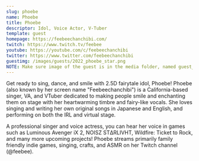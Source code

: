 ```yaml
---
slug: phoebe
name: Phoebe
title: Phoebe
descriptor: Idol, Voice Actor, V-Tuber
template: guest
homepage: https://feebeechanchibi.com/
twitch: https://www.twitch.tv/feebee
youtube: https://youtube.com/c/feebeechanchibi
twitter: https://www.twitter.com/feebeechanchibi
guestimg: /images/guests/2022_phoebe_star.png
NOTE: Make sure image of the guest is in the media folder, named guest_(YEAR)_(GUEST_SLUG).png
---
```


Get ready to sing, dance, and smile with 2.5D fairytale idol, Phoebe! Phoebe (also known by her screen name "Feebeechanchibi") is a California-based singer, VA, and VTuber dedicated to making people smile and enchanting them on stage with her heartwarming timbre and fairy-like vocals. She loves singing and writing her own original songs in Japanese and English, and performing on both the IRL and virtual stage.  

A professional singer and voice actress, you can hear her voice in games such as Luminous Avenger iX 2, NOISZ STΔRLIVHT, Wildfire: Ticket to Rock, and many more upcoming projects! Phoebe streams primarily family friendly indie games, singing, crafts, and ASMR on her Twitch channel (@feebee).
